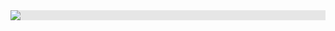 <img style="display: block;-webkit-user-select: none;margin: auto;background-color: hsl(0, 0%, 90%);" src="https://media.tenor.com/84ejn9oQgJIAAAAC/celebrate-happy.gif">
